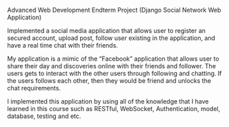 Advanced Web Development Endterm Project (Django Social Network Web Application)

Implemented a social media application that allows user to register an secured account, upload post, follow user existing in the application, and have a real time chat with their friends. 

My application is a mimic of the “Facebook” application that allows user to share their day and discoveries online with their friends and follower. The users gets to interact with the other users through following and chatting. If the users follows each other, then they would be friend and unlocks the chat requirements. 

I implemented this application by using all of the knowledge that I have learned in this course such as RESTful, WebSocket, Authentication, model, database, testing and etc.
